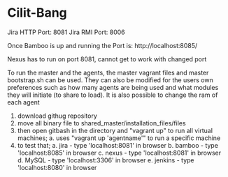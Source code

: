 # Cilit-Bang

Jira HTTP Port: 8081
Jira RMI Port: 8006

Once Bamboo is up and running the Port is: http://localhost:8085/

Nexus has to run on port 8081, cannot get to work with changed port

To run the master and the agents, the master vagrant files and master bootstrap.sh can be used. They can also be modified for the users own preferences such as how many agents are being used and what modules they will initiate (to share to load). It is also possible to change the ram of each agent

1.	download githug repository 
2.	move all binary file to shared_master/installation_files/files
3.	then open gitbash in the directory and "vagrant up" to run all virtual machines;
  a.	uses "vagrant up 'agentname'" to run a specific machine
4.	to test that;
  a.	jira - type 'localhost:8081' in browser
  b.	bamboo - type 'localhost:8085' in browser
  c.	nexus - type 'localhost:8081' in browser
  d.	MySQL - type 'localhost:3306' in browser
  e.	jenkins - type 'localhost:8080' in browser
